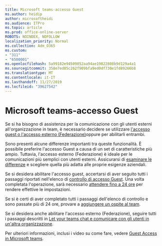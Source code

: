 ```yaml
---
title: Microsoft teams-accesso Guest
ms.author: heidip
author: microsoftheidi
ms.audience: ITPro
ms.topic: article
ms.prod: office-online-server
ROBOTS: NOINDEX, NOFOLLOW
localization_priority: Normal
ms.collection: Adm_O365
ms.custom:
- "311"
- "6500001"
ms.openlocfilehash: 5a99182e94509852aa94ae19822808b9d129a4a1
ms.sourcegitcommit: 358e7ed05c262f909bfa9ed0df730e1fd89266b8
ms.translationtype: MT
ms.contentlocale: it-IT
ms.lasthandoff: 11/27/2019
ms.locfileid: "39627542"
---
```

# <a name="microsoft-teams---guest-access"></a>Microsoft teams-accesso Guest

Se si ha bisogno di assistenza per la comunicazione con gli utenti esterni all'organizzazione in team, è necessario decidere se utilizzare [l'accesso guest o l'accesso esterno (Federazione)](https://docs.microsoft.com/microsoftteams/manage-external-access#external-access-vs-guest-access)oppure per abilitarli entrambi.

Sono presenti alcune differenze importanti tra queste funzionalità. È possibile preferire l'accesso Guest a causa di un set di caratteristiche più ampio. Tuttavia, l'accesso esterno (Federazione) è ideale per le comunicazioni più semplici con utenti esterni. Assicurarsi di [esaminare le differenze](https://docs.microsoft.com/microsoftteams/manage-external-access#external-access-vs-guest-access) e scegliere quella più adatta alle proprie esigenze aziendali.

Se si desidera abilitare l'accesso guest, accertarsi di aver seguito tutti i passaggi riportati nell'elenco di [controllo di accesso Guest](https://docs.microsoft.com/microsoftteams/guest-access-checklist). Una volta completata l'operazione, sarà necessario [attendere fino a 24 ore](https://docs.microsoft.com/microsoftteams/manage-guests#guest-access-latencies) per rendere effettive le impostazioni.

Se si è certi di aver completato tutti i passaggi dell'elenco di controllo e sono passate più di 24 ore, provare a [aggiungere un ospite al team](https://support.office.com/article/add-guests-to-a-team-in-teams-fccb4fa6-f864-4508-bdde-256e7384a14f#ID0EAABAAA=Desktop).

Se si desidera anche abilitare l'accesso esterno (Federazione), seguire tutti i passaggi descritti in [Let your teams chat e comunicare con gli utenti in un'altra organizzazione](https://docs.microsoft.com/microsoftteams/manage-external-access#let-your-teams-users-chat-and-communicate-with-users-in-another-organization).

Per ulteriori informazioni, inclusi i video su come fare, vedere [Guest Access in Microsoft teams](https://docs.microsoft.com/microsoftteams/guest-access).
